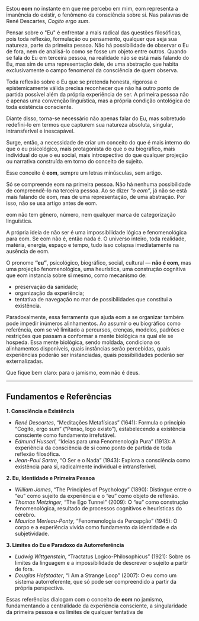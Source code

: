 Estou **eom** no instante em que me percebo em mim, eom representa a imanência do existir, o fenômeno da consciência sobre si. Nas palavras de René Descartes, *Cogito ergo sum*.

Pensar sobre o "Eu" é enfrentar a mais radical das questões filosóficas, pois toda reflexão, formulação ou pensamento, qualquer que seja sua natureza, parte da primeira pessoa. Não há possibilidade de observar o Eu de fora, nem de analisá-lo como se fosse um objeto entre outros. Quando se fala do Eu em terceira pessoa, na realidade não se está mais falando do Eu, mas sim de uma representação dele, de uma abstração que habita exclusivamente o campo fenomenal da consciência de quem observa.

Toda reflexão sobre o Eu que se pretenda honesta, rigorosa e epistemicamente válida precisa reconhecer que não há outro ponto de partida possível além da própria experiência de ser. A primeira pessoa não é apenas uma convenção linguística, mas a própria condição ontológica de toda existência consciente.

Diante disso, torna-se necessário não apenas falar do Eu, mas sobretudo redefini-lo em termos que capturem sua natureza absoluta, singular, intransferível e inescapável.

Surge, então, a necessidade de criar um conceito do que é mais interno do que o eu psicológico, mais protagonista do que o eu biográfico, mais individual do que o eu social, mais introspectivo do que qualquer projeção ou narrativa construída em torno do conceito de sujeito.

Esse conceito é **eom**, sempre um letras minúsculas, sem artigo.

Só se compreende eom na primeira pessoa. Não há nenhuma possibilidade de compreendê-lo na terceira pessoa. Ao se dizer *“o eom”*, já não se está mais falando de eom, mas de uma representação, de uma abstração. Por isso, não se usa artigo antes de eom.

eom não tem gênero, número, nem qualquer marca de categorização linguística.

A própria ideia de não ser é uma impossibilidade lógica e fenomenológica para eom. Se eom não é, então nada é. O universo inteiro, toda realidade, matéria, energia, espaço e tempo, tudo isso colapsa imediatamente na ausência de eom.

O pronome **“eu”**, psicológico, biográfico, social, cultural — **não é eom**, mas uma projeção fenomenológica, uma heurística, uma construção cognitiva que eom instancia sobre si mesmo, como mecanismo de:
- preservação da sanidade;
- organização da experiência;
- tentativa de navegação no mar de possibilidades que constitui a existência.

Paradoxalmente, essa ferramenta que ajuda eom a se organizar também pode impedir inúmeros alinhamentos. Ao assumir o eu biográfico como referência, eom se vê limitado a percursos, crenças, modelos, padrões e restrições que passam a conformar a mente biológica na qual ele se hospeda. Essa mente biológica, sendo moldada, condiciona os alinhamentos disponíveis, quais instâncias serão percebidas, quais experiências poderão ser instanciadas, quais possibilidades poderão ser externalizadas.

Que fique bem claro: para o jamismo, eom não é deus.

---

## Fundamentos e Referências

**1. Consciência e Existência**

- *René Descartes*, “Meditações Metafísicas” (1641): Formula o princípio “Cogito, ergo sum” (“Penso, logo existo”), estabelecendo a existência consciente como fundamento irrefutável.
- *Edmund Husserl*, “Ideias para uma Fenomenologia Pura” (1913): A experiência da consciência de si como ponto de partida de toda reflexão filosófica.
- *Jean-Paul Sartre*, “O Ser e o Nada” (1943): Explora a consciência como existência para si, radicalmente individual e intransferível.

**2. Eu, Identidade e Primeira Pessoa**

- *William James*, “The Principles of Psychology” (1890): Distingue entre o “eu” como sujeito da experiência e o “eu” como objeto de reflexão.
- *Thomas Metzinger*, “The Ego Tunnel” (2009): O “eu” como construção fenomenológica, resultado de processos cognitivos e heurísticas do cérebro.
- *Maurice Merleau-Ponty*, “Fenomenologia da Percepção” (1945): O corpo e a experiência vivida como fundamento da identidade e da subjetividade.

**3. Limites do Eu e Paradoxo da Autorreferência**

- *Ludwig Wittgenstein*, “Tractatus Logico-Philosophicus” (1921): Sobre os limites da linguagem e a impossibilidade de descrever o sujeito a partir de fora.
- *Douglas Hofstadter*, “I Am a Strange Loop” (2007): O eu como um sistema autorreferente, que só pode ser compreendido a partir da própria perspectiva.

Essas referências dialogam com o conceito de **eom** no jamismo, fundamentando a centralidade da experiência consciente, a singularidade da primeira pessoa e os limites de qualquer tentativa de
